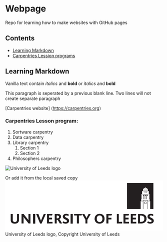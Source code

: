 # Webpage
Repo for learning how to make websites with GitHub pages
## Contents
* [Learning Markdown](#learning-markdown)
* [Carpentries Lession programs](#carpentries-lesson-program)

## Learning Markdown

Vanilla text contain *italics* and **bold** or _italics_ and __bold__

This paragraph is seperated by a previous blank line. 
Two lines will not create separate paragraph

[Carpentries website] (https://carpentries.org)


### Carpentries Lesson program: 
1. Sortware carpentry
2. Data carpentry
3. Library carpentry
    1. Section 1
    2. Section 2
4. Philosophers carpentry


![University of Leeds logo](https://cdn.theuniguide.co.uk/uploads/image/file/11316/University_of_Leeds.png)

Or add it from the local saved copy
![University of Leeds logo](./University-of-Leeds-logo.png)  
University of Leeds logo, Copyright University of Leeds 
